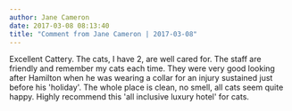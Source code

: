 ```yaml
---
author: Jane Cameron
date: 2017-03-08 08:13:40
title: "Comment from Jane Cameron | 2017-03-08"
---
```

Excellent Cattery. The cats, I have 2, are well cared for. The staff are friendly and remember my cats each time. They were very good looking after Hamilton when he was wearing a collar for an injury sustained just before his 'holiday'. The whole place is clean, no smell, all cats seem quite happy. Highly recommend this 'all inclusive luxury hotel' for cats.


